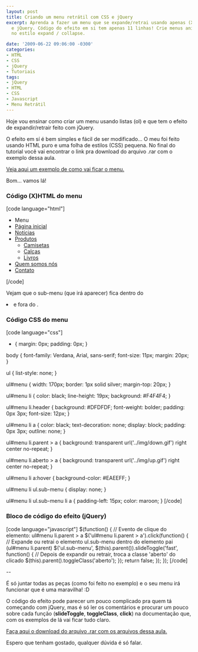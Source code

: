 ```yaml
---
layout: post
title: Criando um menu retrátil com CSS e jQuery
excerpt: Aprenda a fazer um menu que se expande/retrai usando apenas (X)HTML, CSS
  e jQuery. Código do efeito em si tem apenas 11 linhas! Crie menus animados usando
  no estilo expand / collapse.

date: '2009-06-22 09:06:00 -0300'
categories:
- HTML
- CSS
- jQuery
- Tutoriais
tags:
- jQuery
- HTML
- CSS
- Javascript
- Menu Retrátil
---
```

Hoje vou ensinar como criar um menu usando listas (ol) e que tem o efeito de expandir/retrair feito com jQuery.

O efeito em sí é bem simples e fácil de ser modificado... O meu foi feito usando HTML puro e uma folha de estilos (CSS) pequena. No final do tutorial você vai encontrar o link pra download do arquivo .rar com o exemplo dessa aula.

<a href="/exemplo3" target="_blank">Veja aqui um exemplo de como vai ficar o menu.</a>

Bom... vamos lá!

<h3>Código (X)HTML do menu</h3>

[code language="html"]
<ul id="menu">
	<li class="header">Menu</li>
	<li><a href="#" title="">Página inicial</a></li>
	<li><a href="#" title="">Notícias</a></li>
	<li class="parent"><a href="#" title="">Produtos</a>
		<ul class="sub-menu">
			<li><a href="#" title="">Camisetas</a></li>
			<li><a href="#" title="">Calças</a></li>
			<li><a href="#" title="">Livros</a></li>
		</ul>
	</li>
	<li><a href="#" title="">Quem somos nós</a></li>
	<li><a href="#" title="">Contato</a></li>
</ul>
[/code]

Vejam que o sub-menu (que irá aparecer) fica dentro do <li> e fora do <a>.

<h3>Código CSS do menu</h3>

[code language="css"]
* {
	margin: 0px;
	padding: 0px;
}

body {
	font-family: Verdana, Arial, sans-serif;
	font-size: 11px;
	margin: 20px;
}

ul {
	list-style: none;
}

ul#menu {
	width: 170px;
	border: 1px solid silver;
	margin-top: 20px;
}

ul#menu li {
	color: black;
	line-height: 19px;
	background: #F4F4F4;
}

ul#menu li.header {
	background: #DFDFDF;
	font-weight: bolder;
	padding: 0px 3px;
	font-size: 12px;
}

ul#menu li a {
	color: black;
	text-decoration: none;
	display: block;
	padding: 0px 3px;
	outline: none;
}

ul#menu li.parent > a {
	background: transparent url('../img/down.gif') right center no-repeat;
}

ul#menu li.aberto > a {
	background: transparent url('../img/up.gif') right center no-repeat;
}

ul#menu li a:hover {
	background-color: #EAEEFF;
}

ul#menu li ul.sub-menu {
  	display: none;
}

ul#menu li ul.sub-menu li a {
	padding-left: 15px;
	color: maroon;
}
[/code]

<h3>Bloco de código do efeito (jQuery)</h3>

[code language="javascript"]
$(function() {
	// Evento de clique do elemento: ul#menu li.parent > a
	$('ul#menu li.parent > a').click(function() {
		// Expande ou retrai o elemento ul.sub-menu dentro do elemento pai (ul#menu li.parent)
		$('ul.sub-menu', $(this).parent()).slideToggle('fast', function() {
			// Depois de expandir ou retrair, troca a classe 'aberto' do <a> clicado
			$(this).parent().toggleClass('aberto');
		});
		return false;
	});
});
[/code]

--

É só juntar todas as peças (como foi feito no exemplo) e o seu menu irá funcionar que é uma maravilha! :D

O código do efeito pode parecer um pouco complicado pra quem tá começando com jQuery, mas é só ler os comentários e procurar um pouco sobre cada função (<strong>slideToggle</strong>, <strong>toggleClass</strong>, <strong>click</strong>) na documentação que, com os exemplos de lá vai ficar tudo claro.

<a href="/arquivos/2009/06/menu.rar" target="_blank">Faça aqui o download do arquivo .rar com os arquivos dessa aula.</a>

Espero que tenham gostado, qualquer dúvida é só falar.

